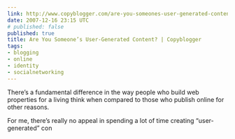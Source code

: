 ```yaml
---
link: http://www.copyblogger.com/are-you-someones-user-generated-content/#more-475
date: 2007-12-16 23:15 UTC
# published: false
published: true
title: Are You Someone’s User-Generated Content? | Copyblogger
tags:
- blogging
- online
- identity
- socialnetworking
---
```


There’s a fundamental difference in the way people who build web properties for a living think when compared to those who publish online for other reasons.

For me, there’s really no appeal in spending a lot of time creating “user-generated” con
